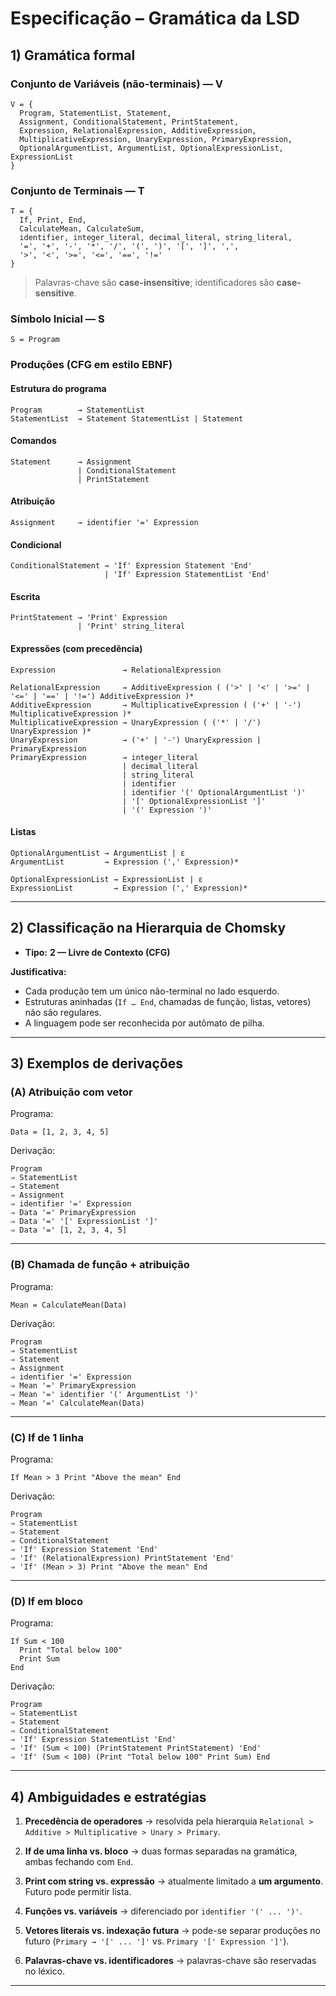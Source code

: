 #  Especificação – Gramática da LSD 

## 1) Gramática formal

### Conjunto de Variáveis (não-terminais) — **V**

```
V = {
  Program, StatementList, Statement,
  Assignment, ConditionalStatement, PrintStatement,
  Expression, RelationalExpression, AdditiveExpression,
  MultiplicativeExpression, UnaryExpression, PrimaryExpression,
  OptionalArgumentList, ArgumentList, OptionalExpressionList, ExpressionList
}
```

### Conjunto de Terminais — **T**

```
T = {
  If, Print, End,
  CalculateMean, CalculateSum,
  identifier, integer_literal, decimal_literal, string_literal,
  '=', '+', '-', '*', '/', '(', ')', '[', ']', ',',
  '>', '<', '>=', '<=', '==', '!='
}
```

> Palavras-chave são **case-insensitive**; identificadores são **case-sensitive**.

### Símbolo Inicial — **S**

```
S = Program
```

### Produções (CFG em estilo EBNF)

#### Estrutura do programa

```
Program        → StatementList
StatementList  → Statement StatementList | Statement
```

#### Comandos

```
Statement      → Assignment
               | ConditionalStatement
               | PrintStatement
```

#### Atribuição

```
Assignment     → identifier '=' Expression
```

#### Condicional

```
ConditionalStatement → 'If' Expression Statement 'End'
                     | 'If' Expression StatementList 'End'
```

#### Escrita

```
PrintStatement → 'Print' Expression
               | 'Print' string_literal
```

#### Expressões (com precedência)

```
Expression               → RelationalExpression

RelationalExpression     → AdditiveExpression ( ('>' | '<' | '>=' | '<=' | '==' | '!=') AdditiveExpression )*
AdditiveExpression       → MultiplicativeExpression ( ('+' | '-') MultiplicativeExpression )*
MultiplicativeExpression → UnaryExpression ( ('*' | '/') UnaryExpression )*
UnaryExpression          → ('+' | '-') UnaryExpression | PrimaryExpression
PrimaryExpression        → integer_literal
                         | decimal_literal
                         | string_literal
                         | identifier
                         | identifier '(' OptionalArgumentList ')'
                         | '[' OptionalExpressionList ']'
                         | '(' Expression ')'
```

#### Listas

```
OptionalArgumentList → ArgumentList | ε
ArgumentList         → Expression (',' Expression)*

OptionalExpressionList → ExpressionList | ε
ExpressionList         → Expression (',' Expression)*
```

---

## 2) Classificação na Hierarquia de Chomsky

* **Tipo:** **2 — Livre de Contexto (CFG)**

**Justificativa:**

* Cada produção tem um único não-terminal no lado esquerdo.
* Estruturas aninhadas (`If … End`, chamadas de função, listas, vetores) não são regulares.
* A linguagem pode ser reconhecida por autômato de pilha.

---

## 3) Exemplos de derivações

### (A) Atribuição com vetor

Programa:

```sdl
Data = [1, 2, 3, 4, 5]
```

Derivação:

```
Program
⇒ StatementList
⇒ Statement
⇒ Assignment
⇒ identifier '=' Expression
⇒ Data '=' PrimaryExpression
⇒ Data '=' '[' ExpressionList ']'
⇒ Data '=' [1, 2, 3, 4, 5]
```

---

### (B) Chamada de função + atribuição

Programa:

```sdl
Mean = CalculateMean(Data)
```

Derivação:

```
Program
⇒ StatementList
⇒ Statement
⇒ Assignment
⇒ identifier '=' Expression
⇒ Mean '=' PrimaryExpression
⇒ Mean '=' identifier '(' ArgumentList ')'
⇒ Mean '=' CalculateMean(Data)
```

---

### (C) If de 1 linha

Programa:

```sdl
If Mean > 3 Print "Above the mean" End
```

Derivação:

```
Program
⇒ StatementList
⇒ Statement
⇒ ConditionalStatement
⇒ 'If' Expression Statement 'End'
⇒ 'If' (RelationalExpression) PrintStatement 'End'
⇒ 'If' (Mean > 3) Print "Above the mean" End
```

---

### (D) If em bloco

Programa:

```sdl
If Sum < 100
  Print "Total below 100"
  Print Sum
End
```

Derivação:

```
Program
⇒ StatementList
⇒ Statement
⇒ ConditionalStatement
⇒ 'If' Expression StatementList 'End'
⇒ 'If' (Sum < 100) (PrintStatement PrintStatement) 'End'
⇒ 'If' (Sum < 100) (Print "Total below 100" Print Sum) End
```

---

## 4) Ambiguidades e estratégias

1. **Precedência de operadores**
   → resolvida pela hierarquia `Relational > Additive > Multiplicative > Unary > Primary`.

2. **If de uma linha vs. bloco**
   → duas formas separadas na gramática, ambas fechando com `End`.

3. **Print com string vs. expressão**
   → atualmente limitado a **um argumento**. Futuro pode permitir lista.

4. **Funções vs. variáveis**
   → diferenciado por `identifier '(' ... ')'`.

5. **Vetores literais vs. indexação futura**
   → pode-se separar produções no futuro (`Primary → '[' ... ']'` vs. `Primary '[' Expression ']'`).

6. **Palavras-chave vs. identificadores**
   → palavras-chave são reservadas no léxico.

---
